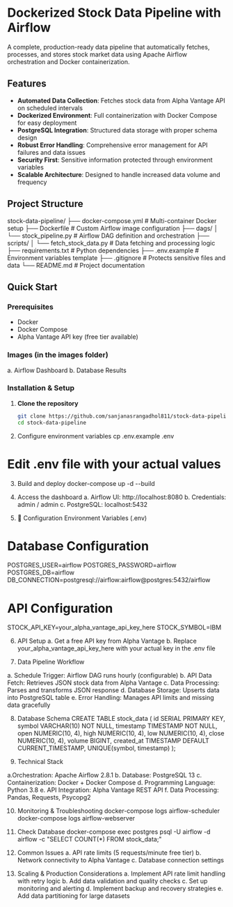 # Dockerized Stock Data Pipeline with Airflow

A complete, production-ready data pipeline that automatically fetches, processes, and stores stock market data using Apache Airflow orchestration and Docker containerization.

## Features

- **Automated Data Collection**: Fetches stock data from Alpha Vantage API on scheduled intervals
- **Dockerized Environment**: Full containerization with Docker Compose for easy deployment
- **PostgreSQL Integration**: Structured data storage with proper schema design
- **Robust Error Handling**: Comprehensive error management for API failures and data issues
- **Security First**: Sensitive information protected through environment variables
- **Scalable Architecture**: Designed to handle increased data volume and frequency

## Project Structure
stock-data-pipeline/
├── docker-compose.yml # Multi-container Docker setup
├── Dockerfile # Custom Airflow image configuration
├── dags/
│ └── stock_pipeline.py # Airflow DAG definition and orchestration
├── scripts/
│ └── fetch_stock_data.py # Data fetching and processing logic
├── requirements.txt # Python dependencies
├── .env.example # Environment variables template
├── .gitignore # Protects sensitive files and data
└── README.md # Project documentation

## Quick Start

### Prerequisites
- Docker
- Docker Compose
- Alpha Vantage API key (free tier available)

### Images (in the images folder)
a. Airflow Dashboard
b. Database Results

### Installation & Setup

1. **Clone the repository**
   ```bash
   git clone https://github.com/sanjanasrangadhol811/stock-data-pipeline.git
   cd stock-data-pipeline

2. Configure environment variables
   cp .env.example .env
# Edit .env file with your actual values

3. Build and deploy
   docker-compose up -d --build

4. Access the dashboard
  a. Airflow UI: http://localhost:8080
  b. Credentials: admin / admin
  c. PostgreSQL: localhost:5432

5. 🔧 Configuration
Environment Variables (.env)
# Database Configuration
POSTGRES_USER=airflow
POSTGRES_PASSWORD=airflow
POSTGRES_DB=airflow
DB_CONNECTION=postgresql://airflow:airflow@postgres:5432/airflow

# API Configuration
STOCK_API_KEY=your_alpha_vantage_api_key_here
STOCK_SYMBOL=IBM

6. API Setup
a. Get a free API key from Alpha Vantage
b. Replace your_alpha_vantage_api_key_here with your actual key in the .env file

7. Data Pipeline Workflow

a. Schedule Trigger: Airflow DAG runs hourly (configurable)
b. API Data Fetch: Retrieves JSON stock data from Alpha Vantage
c. Data Processing: Parses and transforms JSON response
d. Database Storage: Upserts data into PostgreSQL table
e. Error Handling: Manages API limits and missing data gracefully

8. Database Schema
CREATE TABLE stock_data (
    id SERIAL PRIMARY KEY,
    symbol VARCHAR(10) NOT NULL,
    timestamp TIMESTAMP NOT NULL,
    open NUMERIC(10, 4),
    high NUMERIC(10, 4),
    low NUMERIC(10, 4),
    close NUMERIC(10, 4),
    volume BIGINT,
    created_at TIMESTAMP DEFAULT CURRENT_TIMESTAMP,
    UNIQUE(symbol, timestamp)
);

9. Technical Stack

a.Orchestration: Apache Airflow 2.8.1
b. Database: PostgreSQL 13
c. Containerization: Docker + Docker Compose
d. Programming Language: Python 3.8
e. API Integration: Alpha Vantage REST API
f. Data Processing: Pandas, Requests, Psycopg2

10. Monitoring & Troubleshooting
docker-compose logs airflow-scheduler
docker-compose logs airflow-webserver

11. Check Database
docker-compose exec postgres psql -U airflow -d airflow -c "SELECT COUNT(*) FROM stock_data;"

12. Common Issues
a. API rate limits (5 requests/minute free tier)
b. Network connectivity to Alpha Vantage
c. Database connection settings

13. Scaling & Production Considerations
a. Implement API rate limit handling with retry logic
b. Add data validation and quality checks
c. Set up monitoring and alerting
d. Implement backup and recovery strategies
e. Add data partitioning for large datasets


